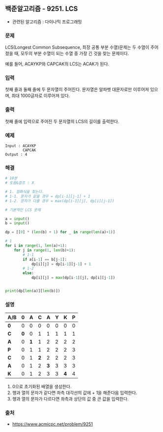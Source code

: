 ## 백준알고리즘 - 9251. LCS

- 관련된 알고리즘 : 다이나믹 프로그래밍

### 문제

LCS(Longest Common Subsequence, 최장 공통 부분 수열)문제는 두 수열이 주어졌을 때, 모두의 부분 수열이 되는 수열 중 가장 긴 것을 찾는 문제이다.

예를 들어, ACAYKP와 CAPCAK의 LCS는 ACAK가 된다.

### 입력

첫째 줄과 둘째 줄에 두 문자열이 주어진다. 문자열은 알파벳 대문자로만 이루어져 있으며, 최대 1000글자로 이루어져 있다.

### 출력

첫째 줄에 입력으로 주어진 두 문자열의 LCS의 길이를 출력한다.

### 예제

```
Input : ACAYKP
        CAPCAK
Output : 4
```

### 해결

```python
# 10분
# 도움&참조 : X

# 1. 점화식을 찾는다.
# 1-1. 문자가 같을 경우 = dp[i-1][j-1] + 1
# 1-2. 문자가 다를 경우 = max(dp[i-1][j], dp[i][j-1])

# 기본적인 LCS 문제

a = input()
b = input()

dp = [[0] * (len(b) + 1) for _ in range(len(a)+1)]

# 1
for i in range(1, len(a)+1):
    for j in range(1, len(b)+1):
        # 1-1
        if a[i-1] == b[j-1]:
            dp[i][j] = dp[i-1][j-1] + 1
        # 1-2
        else:
            dp[i][j] = max(dp[i-1][j], dp[i][j-1])


print(dp[len(a)][len(b)])

```

### 설명

| A/B   | 0     | A     | C     | A     | Y   | K     | P   |
| ----- | ----- | ----- | ----- | ----- | --- | ----- | --- |
| **0** | 0     | 0     | 0     | 0     | 0   | 0     | 0   |
| **C** | **0** | 0     | 1     | 1     | 1   | 1     | 1   |
| **A** | 0     | **1** | 1     | 2     | 2   | 2     | 2   |
| **P** | 0     | 1     | 1     | 2     | 2   | 2     | 3   |
| **C** | 0     | 1     | **2** | 2     | 2   | 2     | 3   |
| **A** | 0     | 1     | 2     | **3** | 3   | 3     | 3   |
| **K** | 0     | 1     | 2     | 3     | 3   | **4** | 4   |

1. 0으로 초기화된 배열을 생성한다.
2. 행과 열의 문자가 같다면 좌측 대각선의 값에 + 1을 해준다음 입력한다.
3. 행과 열의 문자가 다르다면 좌측과 상단의 값 중 큰 값을 입력한다.

### 출처

- https://www.acmicpc.net/problem/9251
